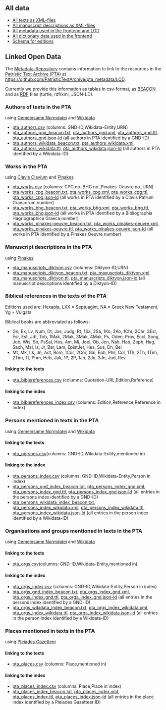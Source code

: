 ## All data

- [All texts as XML-files](https://github.com/PatristicTextArchive/pta_data)
- [All manuscript descriptions as XML-files](https://github.com/PatristicTextArchive/pta_manuscripts)
- [All metadata used in the frontend and LOD](https://github.com/PatristicTextArchive/pta_metadata)
- [All dictionary data used in the frontend](https://github.com/PatristicTextArchive/pta_lexika)
- [Schema for editions](https://github.com/PatristicTextArchive/Schema)


## Linked Open Data

The [Metadata-Repository](https://github.com/PatristicTextArchive/pta_metadata) contains information to link to the resources in the [Patristic Text Archive (PTA)](https://pta.bbaw.de) at <https://github.com/PatristicTextArchive/pta_metadata/LOD>. 

Currently we provide this information as tables in csv-format, as [BEACON](https://gbv.github.io/beaconspec/beacon.html) and as [RDF](https://www.w3.org/RDF/) files (turtle, rdf/xml, JSON-LD).

### Authors of texts in the PTA
using [Gemeinsame Normdatei](http://d-nb.info/gnd/) and [Wikidata](https://www.wikidata.org/)

- [pta_authors.csv](https://github.com/PatristicTextArchive/pta_metadata/blob/main/LOD/pta_authors.csv) (columns: GND-ID,Wikidata-Entity,URN)
- [pta_authors_gnd_beacon.txt](https://github.com/PatristicTextArchive/pta_metadata/blob/main/LOD/pta_authors_gnd_beacon.txt), [pta_authors_gnd.xml](https://github.com/PatristicTextArchive/pta_metadata/blob/main/LOD/pta_authors_gnd.xml), [pta_authors_gnd.ttl](https://github.com/PatristicTextArchive/pta_metadata/blob/main/LOD/pta_authors_gnd.ttl), [pta_authors_gnd.json-ld](https://github.com/PatristicTextArchive/pta_metadata/blob/main/LOD/pta_authors_gnd.json-ld) (all authors in PTA identified by a GND-ID)
- [pta_authors_wikidata_beacon.txt](pta_authors_wikidata_beacon.txt), [pta_authors_wikidata.xml](https://github.com/PatristicTextArchive/pta_metadata/blob/main/LOD/pta_authors_wikidata.xml), [pta_authors_wikidata.ttl](https://github.com/PatristicTextArchive/pta_metadata/blob/main/LOD/pta_authors_wikidata.ttl), [pta_authors_wikidata.json-ld](https://github.com/PatristicTextArchive/pta_metadata/blob/main/LOD/pta_authors_wikidata.json-ld) (all authors in PTA identified by a Wikidata-ID)

### Works in the PTA
using [Clavis Clavium](https://clavis.brepols.net/clacla) and [Pinakes](https://pinakes.irht.cnrs.fr)

- [pta_works.csv](https://github.com/PatristicTextArchive/pta_metadata/blob/main/LOD/pta_works.csv) (columns: CPG no.,BHG no.,Pinakes-Oeuvre no.,URN)
- [pta_works_cpg_beacon.txt](https://github.com/PatristicTextArchive/pta_metadata/blob/main/LOD/pta_works_cpg_beacon.txt), [pta_works_cpg.xml](https://github.com/PatristicTextArchive/pta_metadata/blob/main/LOD/pta_works_cpg.xml), [pta_works_cpg.ttl](https://github.com/PatristicTextArchive/pta_metadata/blob/main/LOD/pta_works_cpg.ttl), [pta_works_cpg.json-ld](https://github.com/PatristicTextArchive/pta_metadata/blob/main/LOD/pta_works_cpg.json-ld) (all works in PTA identified by a Clavis Patrum Graecorum number)
- [pta_works_bhg_beacon.txt](https://github.com/PatristicTextArchive/pta_metadata/blob/main/LOD/pta_works_bhg_beacon.txt), [pta_works_bhg.xml](https://github.com/PatristicTextArchive/pta_metadata/blob/main/LOD/pta_works_bhg.xml), [pta_works_bhg.ttl](https://github.com/PatristicTextArchive/pta_metadata/blob/main/LOD/pta_works_bhg.ttl), [pta_works_bhg.json-ld](https://github.com/PatristicTextArchive/pta_metadata/blob/main/LOD/pta_works_bhg.json-ld) (all works in PTA identified by a Bibliographia Hagriographica Graeca number)
- [pta_works_pinakes-oeuvre_beacon.txt](https://github.com/PatristicTextArchive/pta_metadata/blob/main/LOD/pta_works_pinakes-oeuvre_beacon.txt), [pta_works_pinakes-oeuvre.xml](https://github.com/PatristicTextArchive/pta_metadata/blob/main/LOD/pta_works_pinakes-oeuvre.xml), [pta_works_pinakes-oeuvre.ttl](https://github.com/PatristicTextArchive/pta_metadata/blob/main/LOD/pta_works_pinakes-oeuvre.ttl), [pta_works_pinakes-oeuvre.json-ld](https://github.com/PatristicTextArchive/pta_metadata/blob/main/LOD/pta_works_pinakes-oeuvre.json-ld) (all works in PTA identified by a Pinakes Oeuvre number)

### Manuscript descriptions in the PTA
using [Pinakes](https://pinakes.irht.cnrs.fr)

- [pta_manuscripts_diktyon.csv](https://github.com/PatristicTextArchive/pta_metadata/blob/main/LOD/pta_manuscripts_diktyon.csv) (columns: Diktyon-ID,URN)
- [pta_manuscripts_diktyon_beacon.txt](https://github.com/PatristicTextArchive/pta_metadata/blob/main/LOD/pta_manuscripts_diktyon_beacon.txt), [pta_manuscripts_diktyon.xml](https://github.com/PatristicTextArchive/pta_metadata/blob/main/LOD/pta_manuscripts_diktyon.xml), [pta_manuscripts_diktyon.ttl](https://github.com/PatristicTextArchive/pta_metadata/blob/main/LOD/pta_manuscripts_diktyon.ttl), [pta_manuscripts_diktyon.json-ld](https://github.com/PatristicTextArchive/pta_metadata/blob/main/LOD/pta_manuscripts_diktyon.json-ld) (all manuscript descriptions identified by a Diktyon-ID)

### Biblical references in the texts of the PTA
Editions used are: Hexapla, LXX = Septuagint, NA = Greek New Testament, Vg = Vulgata

Biblical books are abbreviated as follows: 
- Gn, Ex, Lv, Num, Dt, Jos, Judg, Rt, 1Sa, 2Sa, 1Ko, 2Ko, 1Chr, 2Chr, 3Esr, Esr, Est, Jdt, Tob, 1Mak, 2Mak, 3Mak, 4Mak, Ps, Oden, Prov, Eccl, Song, Job, Wis, Sir, PsSal, Hos, Am, Mi, Joel, Ob, Jon, Nah, Hab, Zeph, Hag, Sach, Mal, Is, Jr, Bar, Lam, EpistJer, Hes, Sus, Dn, Bel
- Mt, Mk, Lk, Jn, Act, Rom, 1Cor, 2Cor, Gal, Eph, Phil, Col, 1Th, 2Th, 1Tim, 2Tim, Tt, Phm, Heb, Jak, 1P, 2P, 1Jn, 2Jn, 3Jn, Jud, Rev

#### linking to the texts
- [pta_biblereferences.csv](https://github.com/PatristicTextArchive/pta_metadata/blob/main/LOD/pta_biblereferences.csv) (columns: Quotation-URL,Edition,Reference)

#### linking to the index
- [pta_biblereferences_index.csv](https://github.com/PatristicTextArchive/pta_metadata/blob/main/LOD/pta_biblereferences_index.csv) (columns: Edition,Reference,Reference in Index)

### Persons mentioned in texts in the PTA
using [Gemeinsame Normdatei](http://d-nb.info/gnd/) and [Wikidata](https://www.wikidata.org/)

#### linking to the texts
- [pta_persons.csv](https://github.com/PatristicTextArchive/pta_metadata/blob/main/LOD/pta_persons.csv)(columns: GND-ID,Wikidata-Entity,mentioned in)

#### linking to the index
- [pta_persons_index.csv](https://github.com/PatristicTextArchive/pta_metadata/blob/main/LOD/pta_persons_index.csv) (columns: GND-ID,Wikidata-Entity,Person in index)
- [pta_persons_gnd_index_beacon.txt](https://github.com/PatristicTextArchive/pta_metadata/blob/main/LOD/pta_persons_gnd_index_beacon.txt), [pta_persons_index_gnd.xml](https://github.com/PatristicTextArchive/pta_metadata/blob/main/LOD/pta_persons_index_gnd.xml), [pta_persons_index_gnd.ttl](https://github.com/PatristicTextArchive/pta_metadata/blob/main/LOD/pta_persons_index_gnd.ttl), [pta_persons_index_gnd.json-ld](https://github.com/PatristicTextArchive/pta_metadata/blob/main/LOD/pta_persons_index_gnd.json-ld) (all entries in the persons index identified by a GND-ID)
- [pta_persons_wikidata_index_beacon.txt](https://github.com/PatristicTextArchive/pta_metadata/blob/main/LOD/pta_persons_wikidata_index_beacon.txt), [pta_persons_index_wikidata.xml](https://github.com/PatristicTextArchive/pta_metadata/blob/main/LOD/pta_persons_index_wikidata.xml), [pta_persons_index_wikidata.ttl](https://github.com/PatristicTextArchive/pta_metadata/blob/main/LOD/pta_persons_index_wikidata.ttl), [pta_persons_index_wikidata.json-ld](https://github.com/PatristicTextArchive/pta_metadata/blob/main/LOD/pta_persons_index_wikidata.json-ld) (all entries in the person index identified by a Wikidata-ID)

### Organisations and groups mentioned in texts in the PTA
using [Gemeinsame Normdatei](http://d-nb.info/gnd/) and [Wikidata](https://www.wikidata.org/)

#### linking to the texts
- [pta_orgs.csv](https://github.com/PatristicTextArchive/pta_metadata/blob/main/LOD/pta_orgs.csv)(columns: GND-ID,Wikidata-Entity,mentioned in)

#### linking to the index
- [pta_orgs_index.csv](https://github.com/PatristicTextArchive/pta_metadata/blob/main/LOD/pta_orgs_index.csv) (columns: GND-ID,Wikidata-Entity,Person in index)
- [pta_orgs_gnd_index_beacon.txt](https://github.com/PatristicTextArchive/pta_metadata/blob/main/LOD/pta_orgs_gnd_index_beacon.txt), [pta_orgs_index_gnd.xml](https://github.com/PatristicTextArchive/pta_metadata/blob/main/LOD/pta_orgs_index_gnd.xml), [pta_orgs_index_gnd.ttl](https://github.com/PatristicTextArchive/pta_metadata/blob/main/LOD/pta_orgs_index_gnd.ttl), [pta_orgs_index_gnd.json-ld](https://github.com/PatristicTextArchive/pta_metadata/blob/main/LOD/pta_orgs_index_gnd.json-ld) (all entries in the persons index identified by a GND-ID)
- [pta_orgs_wikidata_index_beacon.txt](https://github.com/PatristicTextArchive/pta_metadata/blob/main/LOD/pta_orgs_wikidata_index_beacon.txt), [pta_orgs_index_wikidata.xml](https://github.com/PatristicTextArchive/pta_metadata/blob/main/LOD/pta_orgs_index_wikidata.xml), [pta_orgs_index_wikidata.ttl](https://github.com/PatristicTextArchive/pta_metadata/blob/main/LOD/pta_orgs_index_wikidata.ttl), [pta_orgs_index_wikidata.json-ld](https://github.com/PatristicTextArchive/pta_metadata/blob/main/LOD/pta_orgs_index_wikidata.json-ld) (all entries in the person index identified by a Wikidata-ID)

### Places mentioned in texts in the PTA
using [Pleiades Gazetteer](https://pleiades.stoa.org/)

#### linking to the texts
- [pta_places.csv](https://github.com/PatristicTextArchive/pta_metadata/blob/main/LOD/pta_places.csv) (columns: Place,mentioned in)

#### linking to the index
- [pta_places_index.csv](https://github.com/PatristicTextArchive/pta_metadata/blob/main/LOD/pta_places_index.csv) (columns: Place,Place in index)
- [pta_places_index_beacon.txt](https://github.com/PatristicTextArchive/pta_metadata/blob/main/LOD/pta_places_index_beacon.txt), [pta_places_index.xml](https://github.com/PatristicTextArchive/pta_metadata/blob/main/LOD/pta_places_index.xml), [pta_places_index.ttl](https://github.com/PatristicTextArchive/pta_metadata/blob/main/LOD/pta_places_index.ttl), [pta_places_index.json-ld](https://github.com/PatristicTextArchive/pta_metadata/blob/main/LOD/pta_places_index.json-ld) (all entries in the place index identified by a Pleiades Gazetteer ID)